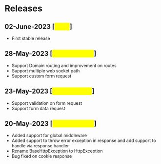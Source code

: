 # Releases

## 02-June-2023 \[<mark style="color:yellow;">**1.0.0**</mark>]

* First stable release

## 28-May-2023 \[<mark style="color:yellow;">**1.0.0-alpha.2**</mark>]

* Support Domain routing and improvement on routes
* Support multiple web socket path
* Support custom form request

## 23-May-2023 \[<mark style="color:yellow;">**1.0.0-alpha.1**</mark>]

* Support validation on form request
* Support form data request

## 20-May-2023 \[<mark style="color:yellow;">**1.0.0-alpha.0**</mark>]

* Added support for global middleware
* Added support to throw error exception in response and add support to handle via response handler
* Rename BaseHttpException to HttpException
* Bug fixed on cookie response
